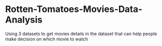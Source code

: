 # Rotten-Tomatoes-Movies-Data-Analysis
Using 3 datasets to get  movies details in the dataset that can help people make decision on which movie to watch
